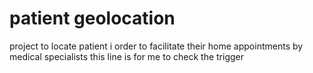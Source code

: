 # patient geolocation
project to  locate patient i order to facilitate their home appointments by medical specialists
this line is for me to check the trigger
